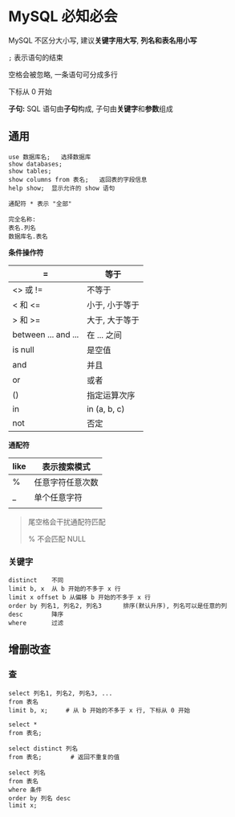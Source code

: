 # MySQL 必知必会

MySQL 不区分大小写, 建议**关键字用大写**, **列名和表名用小写**

`;` 表示语句的结束

空格会被忽略, 一条语句可分成多行

下标从 0 开始

**子句:** SQL 语句由**子句**构成, 子句由**关键字**和**参数**组成

## 通用

```mysql
use 数据库名;	选择数据库
show databases;
show tables;
show columns from 表名;	返回表的字段信息
help show;	显示允许的 show 语句

通配符 * 表示 "全部"

完全名称:
表名.列名
数据库名.表名
```

**条件操作符**

| =                   | 等于           |
| ------------------- | -------------- |
| <>  或  !=          | 不等于         |
| <  和 <=            | 小于, 小于等于 |
| > 和 >=             | 大于, 大于等于 |
| between ... and ... | 在 ... 之间    |
| is null             | 是空值         |
| and                 | 并且           |
| or                  | 或者           |
| ()                  | 指定运算次序   |
| in                  | in (a, b, c)   |
| not                 | 否定           |

**通配符**

| like | 表示搜索模式     |
| ---- | ---------------- |
| %    | 任意字符任意次数 |
| _    | 单个任意字符     |
|      |                  |

> 尾空格会干扰通配符匹配
>
> % 不会匹配 NULL

### 关键字

```mysql
distinct	不同
limit b, x	从 b 开始的不多于 x 行
limit x offset b 从偏移 b 开始的不多于 x 行
order by 列名1, 列名2, 列名3		排序(默认升序), 列名可以是任意的列
desc 		降序
where 		过滤
```



## 增删改查

### 查

```mysql
select 列名1, 列名2, 列名3, ...
from 表名
limit b, x;		# 从 b 开始的不多于 x 行, 下标从 0 开始

select *
from 表名;

select distinct 列名
from 表名;		# 返回不重复的值

select 列名
from 表名
where 条件
order by 列名 desc
limit x;
```

